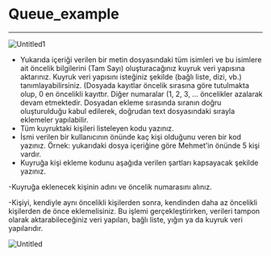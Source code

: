 # Queue_example

------------------------------------------------------------------------------------
![Untitled1](https://user-images.githubusercontent.com/60337657/146646545-16a90eb6-dd8e-4560-bd54-23ba08fbf413.png)
- Yukarıda içeriği verilen bir metin dosyasındaki tüm isimleri ve bu isimlere ait öncelik bilgilerini (Tam 
Sayı) oluşturacağınız kuyruk veri yapısına aktarınız. Kuyruk veri yapısını isteğiniz şekilde (bağlı liste, dizi, vb.) 
tanımlayabilirsiniz. (Dosyada kayıtlar öncelik sırasına göre tutulmakta olup, 0 en öncelikli kayıttır. Diğer 
numaralar (1, 2, 3, … öncelikler azalarak devam etmektedir. Dosyadan ekleme sırasında sıranın doğru 
oluşturulduğu kabul edilerek, doğrudan text dosyasındaki sırayla eklemeler yapılabilir. 
- Tüm kuyruktaki kişileri listeleyen kodu yazınız.
- İsmi verilen bir kullanıcının önünde kaç kişi olduğunu veren bir kod yazınız. Örnek: yukarıdaki dosya 
içeriğine göre Mehmet’in önünde 5 kişi vardır. 
- Kuyruğa kişi ekleme kodunu aşağıda verilen şartları kapsayacak şekilde yazınız.

-Kuyruğa eklenecek kişinin adını ve öncelik numarasını alınız. 

-Kişiyi, kendiyle aynı öncelikli kişilerden sonra, kendinden daha az öncelikli kişilerden de önce eklemelisiniz. 
Bu işlemi gerçekleştirirken, verileri tampon olarak aktarabileceğiniz veri yapıları, bağlı liste, yığın ya da 
kuyruk veri yapılarıdır. 

![Untitled](https://user-images.githubusercontent.com/60337657/146646701-215df781-01aa-4ea7-a179-3d2bf6fb9768.png)
